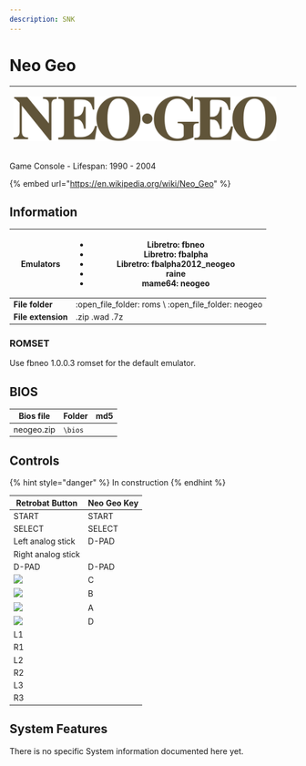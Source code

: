 ```yaml
---
description: SNK
---
```


# Neo Geo

| <p></p><p><img src="https://raw.githubusercontent.com/fabricecaruso/es-theme-carbon/5149a33eed46b2af638b06119397d4023b75131f/art/logos/neogeo.svg" alt="" data-size="original"></p> |   |   |
| ----------------------------------------------------------------------------------------------------------------------------------------------------------------------------------- | - | - |

Game Console - Lifespan: 1990 - 2004

{% embed url="https://en.wikipedia.org/wiki/Neo_Geo" %}

## Information

| **Emulators**      | <ul><li>Libretro: fbneo</li><li>Libretro: fbalpha</li><li>Libretro: fbalpha2012_neogeo</li><li>raine</li><li>mame64: neogeo</li></ul> |
| ------------------ | ------------------------------------------------------------------------------------------------------------------------------------- |
| **File folder**    | :open\_file\_folder: roms \ :open\_file\_folder: neogeo                                                                               |
| **File extension** | .zip .wad .7z                                                                                                                         |

### ROMSET&#x20;

Use fbneo 1.0.0.3 romset for the default emulator.

## BIOS

| Bios file  | Folder  | md5 |
| ---------- | ------- | --- |
| neogeo.zip | `\bios` |     |

## Controls

{% hint style="danger" %}
In construction
{% endhint %}

| Retrobat Button                                       | Neo Geo Key |
| ----------------------------------------------------- | ----------- |
| START                                                 | START       |
| SELECT                                                | SELECT      |
| Left analog stick                                     | D-PAD       |
| Right analog stick                                    |             |
| D-PAD                                                 | D-PAD       |
| ![](<../../../.gitbook/assets/image (2) (1) (1).png>) | C           |
| ![](<../../../.gitbook/assets/image (1) (2) (1).png>) | B           |
| ![](<../../../.gitbook/assets/image (4) (1).png>)     | A           |
| ![](<../../../.gitbook/assets/image (3) (1) (2).png>) | D           |
| L1                                                    |             |
| R1                                                    |             |
| L2                                                    |             |
| R2                                                    |             |
| L3                                                    |             |
| R3                                                    |             |

## System Features

There is no specific System information documented here yet.
